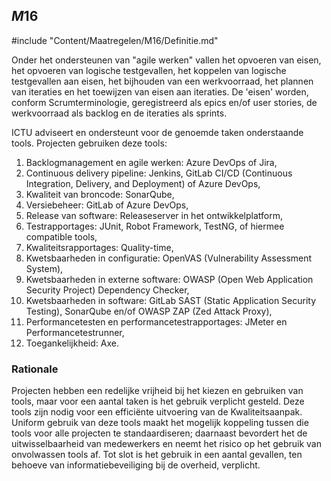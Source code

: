 ## $M16$

#include "Content/Maatregelen/M16/Definitie.md"

Onder het ondersteunen van "agile werken" vallen het opvoeren van eisen, het opvoeren van logische testgevallen, het koppelen van logische testgevallen aan eisen, het bijhouden van een werkvoorraad, het plannen van iteraties en het toewijzen van eisen aan iteraties. De 'eisen' worden, conform Scrumterminologie, geregistreerd als epics en/of user stories, de werkvoorraad als backlog en de iteraties als sprints.

ICTU adviseert en ondersteunt voor de genoemde taken onderstaande tools. Projecten gebruiken deze tools:

1. Backlogmanagement en agile werken: Azure DevOps of Jira,
2. Continuous delivery pipeline: Jenkins, GitLab CI/CD (Continuous Integration, Delivery, and Deployment) of Azure DevOps,
3. Kwaliteit van broncode: SonarQube,
4. Versiebeheer: GitLab of Azure DevOps,
5. Release van software: Releaseserver in het ontwikkelplatform,
6. Testrapportages: JUnit, Robot Framework, TestNG, of hiermee compatible tools,
7. Kwaliteitsrapportages: Quality-time,
8. Kwetsbaarheden in configuratie: OpenVAS (Vulnerability Assessment System),
9. Kwetsbaarheden in externe software: OWASP (Open Web Application Security Project) Dependency Checker,
10. Kwetsbaarheden in software: GitLab SAST (Static Application Security Testing), SonarQube en/of OWASP ZAP (Zed Attack Proxy),
11. Performancetesten en performancetestrapportages: JMeter en Performancetestrunner,
12. Toegankelijkheid: Axe.

### Rationale

Projecten hebben een redelijke vrijheid bij het kiezen en gebruiken van tools, maar voor een aantal taken is het gebruik verplicht gesteld. Deze tools zijn nodig voor een efficiënte uitvoering van de Kwaliteitsaanpak. Uniform gebruik van deze tools maakt het mogelijk koppeling tussen die tools voor alle projecten te standaardiseren; daarnaast bevordert het de uitwisselbaarheid van medewerkers en neemt het risico op het gebruik van onvolwassen tools af. Tot slot is het gebruik in een aantal gevallen, ten behoeve van informatiebeveiliging bij de overheid, verplicht.
